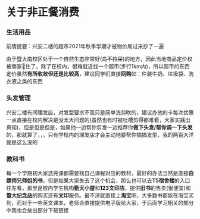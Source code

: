 # 关于非正餐消费

### 生活用品

前情提要：兴安二楼的超市2021年秋季学期才被物价局过来抄了一遍

由于暨大南校区处于一个自然生态非常好(~~鸟不拉屎~~)的地方，因此当地商品定价权被商家🤏住了，除了在校内，很难就近找一个超市(步行1km内)，所以超市的东西定价虽然**有所收敛但还是比较高**，建议同学们直接**网购**如：件装牛奶、垃圾袋、洗衣液之类的东西

### 头发管理

兴安二楼有间理发店，对发型要求不高只是简单洗剪吹的，建议办他的卡每次优惠一点直接在校内解决是没太大问题的(虽然也有时被吐槽剪得都难看，大家实践出真知)，但是但是但是，如果他一边帮你剪发一边推荐你**做下头发/帮你调一下头发**的，那就算了，，，只有学校内的理发店才会主动地要帮你搞搞发型，我的两百大洋就是这么没的

### 教科书

每一个学期初大家选完课都需要找自己课程对应的教材，最好的办法当然是直接**白嫖师兄师姐的书**，但是如果大家失去了这个机会，那么也可以去**T5宿舍楼**的入口往左看，那里是校内学生机构**勤天小屋**和**123文印店**，提供**旧书**的售卖(很便宜)和**暨大纪念品**的购买还有**文印**服务。最不济就直接上**淘宝**吧，大多数书都能在淘宝买到，而对于一些英文课本，老师会直接提供电子版给大家，于后面学习相关的部分中我也会放出部分下载链接
